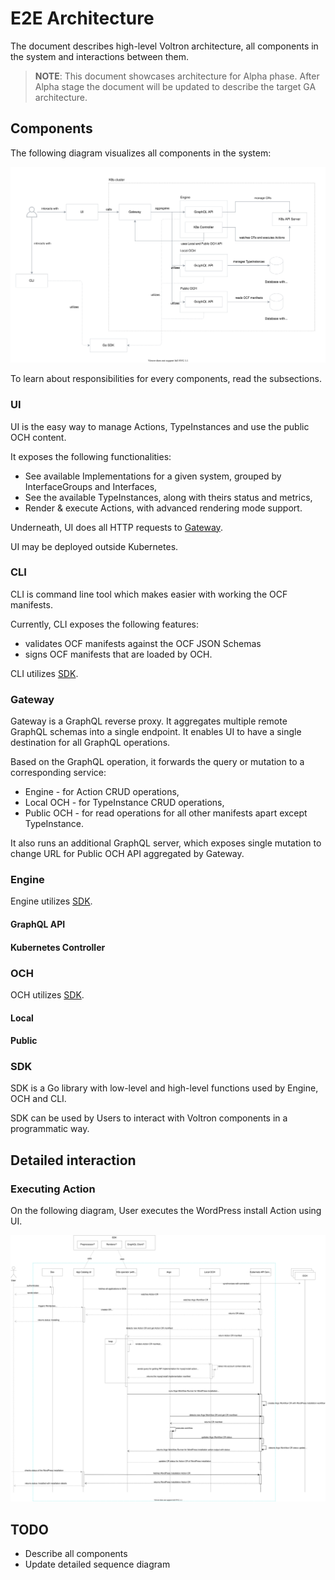 # E2E Architecture

The document describes high-level Voltron architecture, all components in the system and interactions between them.

> **NOTE**: This document showcases architecture for Alpha phase. After Alpha stage the document will be updated to describe the target GA architecture. 

## Components

The following diagram visualizes all components in the system:

![Components](assets/components.svg)

To learn about responsibilities for every components, read the subsections.

### UI

UI is the easy way to manage Actions, TypeInstances and use the public OCH content.

It exposes the following functionalities:
- See available Implementations for a given system, grouped by InterfaceGroups and Interfaces,
- See the available TypeInstances, along with theirs status and metrics,
- Render & execute Actions, with advanced rendering mode support.

Underneath, UI does all HTTP requests to [Gateway](#gateway).

UI may be deployed outside Kubernetes.

### CLI

CLI is command line tool which makes easier with working the OCF manifests.

Currently, CLI exposes the following features:
- validates OCF manifests against the OCF JSON Schemas
- signs OCF manifests that are loaded by OCH. 

CLI utilizes [SDK](#sdk).

### Gateway

Gateway is a GraphQL reverse proxy. It aggregates multiple remote GraphQL schemas into a single endpoint. It enables UI to have a single destination for all GraphQL operations.

Based on the GraphQL operation, it forwards the query or mutation to a corresponding service:
- Engine - for Action CRUD operations,
- Local OCH - for TypeInstance CRUD operations,
- Public OCH - for read operations for all other manifests apart except TypeInstance.

It also runs an additional GraphQL server, which exposes single mutation to change URL for Public OCH API aggregated by Gateway.

### Engine

Engine utilizes [SDK](#sdk).

#### GraphQL API

#### Kubernetes Controller

### OCH

OCH utilizes [SDK](#sdk).

#### Local

#### Public

### SDK

SDK is a Go library with low-level and high-level functions used by Engine, OCH and CLI.

SDK can be used by Users to interact with Voltron components in a programmatic way.

## Detailed interaction

### Executing Action

On the following diagram, User executes the WordPress install Action using UI.

![Sequence diagram for WordPress install Action](assets/action-sequence-diagram.svg)

## TODO
- Describe all components
- Update detailed sequence diagram
